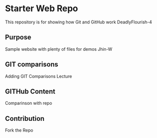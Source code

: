 # Starter Web Repo

This repository is for showing how Git and GitHub work
DeadlyFlourish-4

## Purpose

Sample website with plenty of files for demos
Jhin-W

## GIT comparisons
Adding GIT Comparisons Lecture

## GITHub Content
Comparinson with repo

## Contribution
Fork the Repo
